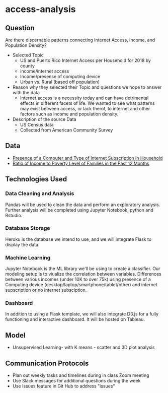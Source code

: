 # access-analysis

## Question

Are there discernable patterns connecting Internet Access, Income, and Population Density?
- Selected Topic
  - US and Puerto Rico Internet Access per Household for 2018 by county
  - income/internet access
  - Income/presense of computing device
  - Urban vs. Rural (based off population)
- Reason why they selected their Topic and questions we hope to answer with the data
  - Internet access is a necessity today and can have detrimental effects in different facets of life. We wanted to see what patterns may exist between access, or lack therof, to internet and other factors such as income and population density.
- Description of the source Data
  - US Census data
  - Collected from American Community Survey

## Data
- [Presence of a Computer and Type of Internet Subscription in Household](https://data.census.gov/cedsci/table?q=internet%20access&g=0100000US%240500000&y=2018&d=ACS%201-Year%20Estimates%20Detailed%20Tables&tid=ACSDT1Y2018.B28003)
- [Ratio of Income to Poverty Level of Families in the Past 12 Months](https://data.census.gov/cedsci/table?q=income%20level&g=0100000US%240500000&y=2018&d=ACS%201-Year%20Estimates%20Detailed%20Tables)


## Technologies Used
### Data Cleaning and Analysis
Pandas will be used to clean the data and perform an exploratory analysis. Further analysis will be completed using Jupyter Notebook, python and Rstudio.

### Database Storage
Heroku is the database we intend to use, and we will integrate Flask to display the data.

### Machine Learning
Jupyter Notebook is the ML library we'll be using to create a classifier. Our modeling setup is to viualize the correlation between variables. Differences between various incomes (under 10K to over 75k) using presence of a Computing device (desktop/laptop/smartphone/tablet/other) and internet supscription or no internet subsciption.

### Dashboard
In addition to using a Flask template, we will also integrate D3.js for a fully functioning and interactive dashboard. It will be hosted on Tableau.

## Model
- Unsupervised Learning- with K means - scatter and 3D plot analysis

## Communication Protocols
- Plan out weekly tasks and timelines during in class Zoom meeting
- Use Slack messages for additional questions during the week
- Use Issues feature in Git Hub to address "issues"
